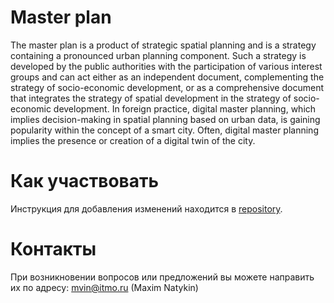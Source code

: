 # Master plan
The master plan is a product of strategic spatial planning and is a strategy containing a pronounced urban planning component. Such a strategy is developed by the public authorities with the participation of various interest groups and can act either as an independent document, complementing the strategy of socio-economic development, or as a comprehensive document that integrates the strategy of spatial development in the strategy of socio-economic development. In foreign practice, digital master planning, which implies decision-making in spatial planning based on urban data, is gaining popularity within the concept of a smart city. Often, digital master planning implies the presence or creation of a digital twin of the city.

Как участвовать
==================

Инструкция для добавления изменений находится в  [repository][1].

[1]: https://github.com/iduprojects/masterplanning/blob/main/CONTRIBUTING.md

Контакты
==============
При возникновении вопросов или предложений вы можете направить их по адресу: mvin@itmo.ru (Maxim Natykin)

